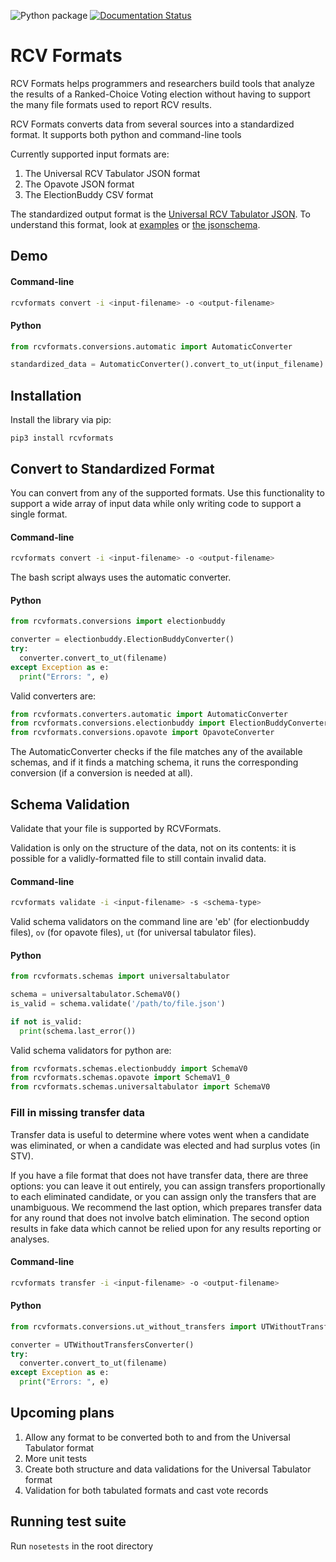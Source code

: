 ![Python package](https://github.com/artoonie/rcvformats/workflows/Python%20package/badge.svg)
[![Documentation Status](https://readthedocs.org/projects/rcvformats/badge/?version=latest)](https://rcvformats.readthedocs.io/en/latest/?badge=latest)

# RCV Formats
RCV Formats helps programmers and researchers build tools that analyze the results of a Ranked-Choice Voting election without having to support the many file formats used to report RCV results.

RCV Formats converts data from several sources into a standardized format. It supports both python and command-line tools

Currently supported input formats are:
1. The Universal RCV Tabulator JSON format
2. The Opavote JSON format
3. The ElectionBuddy CSV format

The standardized output format is the [Universal RCV Tabulator JSON](https://www.rcvresources.org/rcv-universal-tabulator). To understand this format, look at [examples](https://github.com/artoonie/rcvformats/tree/main/testdata/inputs/universal-tabulator) or [the jsonschema](https://github.com/artoonie/rcvformats/blob/main/rcvformats/jsonschemas/universaltabulator.schema.json).

## Demo

#### Command-line

```bash
rcvformats convert -i <input-filename> -o <output-filename>
```

#### Python

```python
from rcvformats.conversions.automatic import AutomaticConverter

standardized_data = AutomaticConverter().convert_to_ut(input_filename)
```


## Installation
Install the library via pip:

`pip3 install rcvformats`

## Convert to Standardized Format
You can convert from any of the supported formats.
Use this functionality to support a wide array of input data while only writing code to support a single format.

#### Command-line

```bash
rcvformats convert -i <input-filename> -o <output-filename>
```

The bash script always uses the automatic converter.

#### Python

```python
from rcvformats.conversions import electionbuddy

converter = electionbuddy.ElectionBuddyConverter()
try:
  converter.convert_to_ut(filename)
except Exception as e:
  print("Errors: ", e)
```

Valid converters are:
```python
from rcvformats.converters.automatic import AutomaticConverter
from rcvformats.conversions.electionbuddy import ElectionBuddyConverter
from rcvformats.conversions.opavote import OpavoteConverter
```

The AutomaticConverter checks if the file matches any of the available schemas, and if it finds a matching schema, it runs the corresponding conversion (if a conversion is needed at all).


## Schema Validation
Validate that your file is supported by RCVFormats.

Validation is only on the structure of the data, not on its contents: it is possible for a validly-formatted file to still contain invalid data.

#### Command-line

```bash
rcvformats validate -i <input-filename> -s <schema-type>
```

Valid schema validators on the command line are 'eb' (for electionbuddy files), `ov` (for opavote files), `ut` (for universal tabulator files).

#### Python

```python
from rcvformats.schemas import universaltabulator

schema = universaltabulator.SchemaV0()
is_valid = schema.validate('/path/to/file.json')

if not is_valid:
  print(schema.last_error())
```

Valid schema validators for python are:
```python
from rcvformats.schemas.electionbuddy import SchemaV0
from rcvformats.schemas.opavote import SchemaV1_0
from rcvformats.schemas.universaltabulator import SchemaV0
```

### Fill in missing transfer data
Transfer data is useful to determine where votes went when a candidate was eliminated, or when a candidate was elected and had surplus votes (in STV).

If you have a file format that does not have transfer data, there are three options: you can leave it out entirely, you can assign transfers proportionally to each eliminated candidate, or you can assign only the transfers that are unambiguous.
We recommend the last option, which prepares transfer data for any round that does not involve batch elimination.
The second option results in fake data which cannot be relied upon for any results reporting or analyses.

#### Command-line

```bash
rcvformats transfer -i <input-filename> -o <output-filename>
```

#### Python

```python
from rcvformats.conversions.ut_without_transfers import UTWithoutTransfersConverter

converter = UTWithoutTransfersConverter()
try:
  converter.convert_to_ut(filename)
except Exception as e:
  print("Errors: ", e)
```

## Upcoming plans
1. Allow any format to be converted both to and from the Universal Tabulator format
2. More unit tests
3. Create both structure and data validations for the Universal Tabulator format
4. Validation for both tabulated formats and cast vote records

## Running test suite
Run `nosetests` in the root directory
